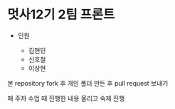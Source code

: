 <h1> 멋사12기 2팀 프론트 </h1>

- 인원

  - 김현민
  - 신호철
  - 이상현

본 repository fork 후 개인 폴더 만든 후 pull request 보내기

매 주차 수업 때 진행한 내용 올리고 숙제 진행
